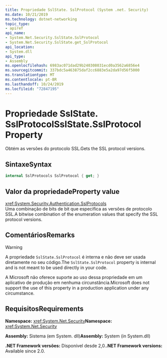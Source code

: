```yaml
---
title: Propriedade SslState. SslProtocol (System .net. Security)
ms.date: 10/21/2019
ms.technology: dotnet-networking
topic_type:
- apiref
api_name:
- System.Net.Security.SslState.SslProtocol
- System.Net.Security.SslState.get_SslProtocol
api_location:
- System.dll
api_type:
- Assembly
ms.openlocfilehash: 6983ac071dad29b240308031ecd0a3562a6856e4
ms.sourcegitcommit: 337bdc5a463875daf2cc6883e5a2da97d56f5000
ms.translationtype: MT
ms.contentlocale: pt-BR
ms.lasthandoff: 10/24/2019
ms.locfileid: "72847195"
---
```

# <a name="sslstatesslprotocol-property"></a><span data-ttu-id="d63aa-102">Propriedade SslState. SslProtocol</span><span class="sxs-lookup"><span data-stu-id="d63aa-102">SslState.SslProtocol Property</span></span>

<span data-ttu-id="d63aa-103">Obtém as versões do protocolo SSL.</span><span class="sxs-lookup"><span data-stu-id="d63aa-103">Gets the SSL protocol versions.</span></span>

## <a name="syntax"></a><span data-ttu-id="d63aa-104">Sintaxe</span><span class="sxs-lookup"><span data-stu-id="d63aa-104">Syntax</span></span>

```csharp
internal SslProtocols SslProtocol { get; }
```

## <a name="property-value"></a><span data-ttu-id="d63aa-105">Valor da propriedade</span><span class="sxs-lookup"><span data-stu-id="d63aa-105">Property value</span></span>

<xref:System.Security.Authentication.SslProtocols>  
<span data-ttu-id="d63aa-106">Uma combinação de bits de bit que especifica as versões de protocolo SSL.</span><span class="sxs-lookup"><span data-stu-id="d63aa-106">A bitwise combination of the enumeration values that specify the SSL protocol versions.</span></span>

## <a name="remarks"></a><span data-ttu-id="d63aa-107">Comentários</span><span class="sxs-lookup"><span data-stu-id="d63aa-107">Remarks</span></span>

> [!WARNING]
> <span data-ttu-id="d63aa-108">A propriedade `SslState.SslProtocol` é interna e não deve ser usada diretamente no seu código.</span><span class="sxs-lookup"><span data-stu-id="d63aa-108">The `SslState.SslProtocol` property is internal and is not meant to be used directly in your code.</span></span>
>
> <span data-ttu-id="d63aa-109">A Microsoft não oferece suporte ao uso dessa propriedade em um aplicativo de produção em nenhuma circunstância.</span><span class="sxs-lookup"><span data-stu-id="d63aa-109">Microsoft does not support the use of this property in a production application under any circumstance.</span></span>

## <a name="requirements"></a><span data-ttu-id="d63aa-110">Requisitos</span><span class="sxs-lookup"><span data-stu-id="d63aa-110">Requirements</span></span>

<span data-ttu-id="d63aa-111">**Namespace:** <xref:System.Net.Security></span><span class="sxs-lookup"><span data-stu-id="d63aa-111">**Namespace:** <xref:System.Net.Security></span></span>

<span data-ttu-id="d63aa-112">**Assembly:** Sistema (em System. dll)</span><span class="sxs-lookup"><span data-stu-id="d63aa-112">**Assembly:** System (in System.dll)</span></span>

<span data-ttu-id="d63aa-113">**.NET Framework versões:** Disponível desde 2,0.</span><span class="sxs-lookup"><span data-stu-id="d63aa-113">**.NET Framework versions:** Available since 2.0.</span></span>

